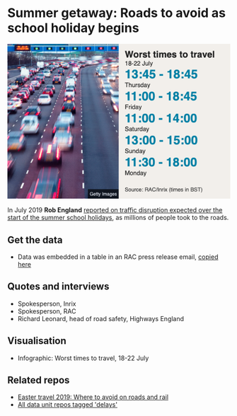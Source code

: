 # Summer getaway: Roads to avoid as school holiday begins

![](https://raw.githubusercontent.com/BBC-Data-Unit/summer-getaway-traffic/master/worsttimestotravel.png)

In July 2019 **Rob England** [reported on traffic disruption expected over the start of the summer school holidays](https://www.bbc.co.uk/news/uk-england-48965565), as millions of people took to the roads.

## Get the data

* Data was embedded in a table in an RAC press release email, [copied here](https://github.com/BBC-Data-Unit/summer-getaway-traffic/blob/master/racpressrelease.md)

## Quotes and interviews

* Spokesperson, Inrix
* Spokesperson, RAC
* Richard Leonard, head of road safety, Highways England

## Visualisation

* Infographic: Worst times to travel, 18-22 July

## Related repos

* [Easter travel 2019: Where to avoid on roads and rail](https://github.com/BBC-Data-Unit/easter-travel-2019)
* [All data unit repos tagged 'delays'](https://github.com/search?q=topic%3Adelays+org%3ABBC-Data-Unit&type=Repositories)
